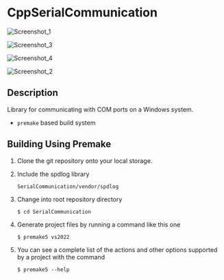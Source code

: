 # CppSerialCommunication
![Screenshot_1](https://github.com/eraybahcegulu/SerialCommunication/assets/84785201/8f0e1b5e-099d-44bd-9599-a025dc6d3329)

![Screenshot_3](https://github.com/eraybahcegulu/SerialCommunication/assets/84785201/93d420f3-b92b-4fb6-a9b9-8a989c2cd40f)

![Screenshot_4](https://github.com/eraybahcegulu/SerialCommunication/assets/84785201/73295d3d-c215-42dc-8bca-1073ea971f12)

![Screenshot_2](https://github.com/eraybahcegulu/SerialCommunication/assets/84785201/8e47925c-538c-4bda-88c5-2305dc4f3a11)

## Description

Library for communicating with COM ports on a Windows system.

* `premake` based build system

## Building Using Premake

1. Clone the git repository onto your local storage.

1. Include the spdlog library 

    ```
    SerialCommunication/vendor/spdlog
	```

1. Change into root repository directory

    ```
	$ cd SerialCommunication
	```

1. Generate project files by running a command like this one

    ```
	$ premake5 vs2022
	```
1. You can see a complete list of the actions and other options supported by a project with the command

    ```
	$ premake5 --help
	```
